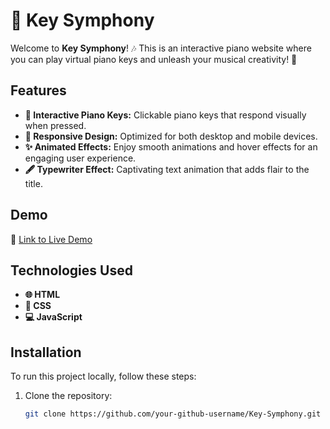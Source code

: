 # 🎹 Key Symphony

Welcome to **Key Symphony**! 🎶 This is an interactive piano website where you can play virtual piano keys and unleash your musical creativity! 🌟

## Features

- **🎹 Interactive Piano Keys:** Clickable piano keys that respond visually when pressed.
- **📱 Responsive Design:** Optimized for both desktop and mobile devices.
- **✨ Animated Effects:** Enjoy smooth animations and hover effects for an engaging user experience.
- **🖋️ Typewriter Effect:** Captivating text animation that adds flair to the title.

## Demo

🔗 [Link to Live Demo](#)  <!-- Add your live demo link here -->

## Technologies Used

- **🌐 HTML**
- **🎨 CSS**
- **💻 JavaScript**

## Installation

To run this project locally, follow these steps:

1. Clone the repository:
   ```bash
   git clone https://github.com/your-github-username/Key-Symphony.git
